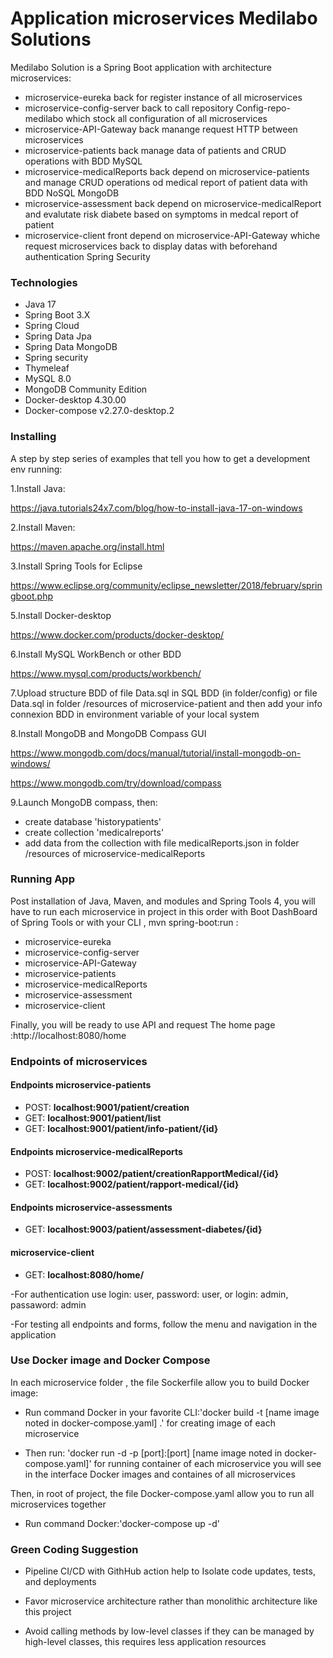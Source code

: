 # Application microservices Medilabo Solutions

Medilabo Solution is a Spring Boot application with architecture  microservices:
- microservice-eureka back for register instance of all microservices
- microservice-config-server back to call repository Config-repo-medilabo which stock all configuration of all microservices
- microservice-API-Gateway back manange request HTTP between microservices
- microservice-patients back  manage data of patients and CRUD operations with BDD MySQL
- microservice-medicalReports back depend on microservice-patients and manage CRUD operations od  medical report of patient data  with BDD NoSQL MongoDB
- microservice-assessment back depend on microservice-medicalReport  and evalutate risk diabete based on  symptoms in medcal report of patient 
- microservice-client  front depend on microservice-API-Gateway whiche request  microservices back to display datas with  beforehand authentication Spring Security

### Technologies

- Java 17 
- Spring Boot 3.X  
- Spring Cloud
- Spring Data Jpa
- Spring Data MongoDB
- Spring security
- Thymeleaf
- MySQL 8.0
- MongoDB Community Edition
- Docker-desktop 4.30.00
- Docker-compose v2.27.0-desktop.2


### Installing

A step by step series of examples that tell you how to get a development env running:

1.Install Java:

https://java.tutorials24x7.com/blog/how-to-install-java-17-on-windows

2.Install Maven:

https://maven.apache.org/install.html

3.Install Spring Tools for Eclipse

https://www.eclipse.org/community/eclipse_newsletter/2018/february/springboot.php

5.Install Docker-desktop

https://www.docker.com/products/docker-desktop/

6.Install MySQL WorkBench or other BDD

https://www.mysql.com/products/workbench/

7.Upload structure BDD of file Data.sql in SQL BDD (in folder/config) or file Data.sql in folder /resources of microservice-patient and  then add your info connexion BDD in environment variable of your local system 

8.Install MongoDB and MongoDB Compass GUI

https://www.mongodb.com/docs/manual/tutorial/install-mongodb-on-windows/

https://www.mongodb.com/try/download/compass

9.Launch MongoDB compass, then:
- create database 'historypatients'
- create collection 'medicalreports'
- add  data from the collection with file medicalReports.json  in folder /resources of microservice-medicalReports 

### Running App

Post installation of Java, Maven, and modules and Spring Tools 4, you will have to run each microservice in project in this order  with  Boot DashBoard of Spring Tools 
or with your CLI , mvn spring-boot:run :
- microservice-eureka
- microservice-config-server
- microservice-API-Gateway
- microservice-patients 
- microservice-medicalReports
- microservice-assessment
- microservice-client 

Finally, you will be ready to  use API and request 
The home page :http://localhost:8080/home

### Endpoints of microservices  

#### Endpoints microservice-patients

- POST: **localhost:9001/patient/creation**
- GET: **localhost:9001/patient/list**
- GET: **localhost:9001/patient/info-patient/{id}**

#### Endpoints microservice-medicalReports

- POST: **localhost:9002/patient/creationRapportMedical/{id}**
- GET: **localhost:9002/patient/rapport-medical/{id}**

#### Endpoints microservice-assessments

- GET: **localhost:9003/patient/assessment-diabetes/{id}**

#### microservice-client
- GET: **localhost:8080/home/**

-For authentication use login: user, password: user, 
or login: admin, passaword: admin

-For testing  all endpoints and forms, follow the menu and navigation in the application

### Use Docker image and  Docker Compose
In each microservice folder , the file Sockerfile allow you to build Docker image:

- Run command Docker in your favorite CLI:'docker build -t [name image  noted in docker-compose.yaml] .' for  creating  image of each microservice

- Then run: 'docker run -d -p [port]:[port] [name image noted in docker-compose.yaml]' for running container of each microservice 
you will see in the interface Docker images and containes of all microservices

Then, in root of project, the file Docker-compose.yaml allow you to run all microservices together

- Run command Docker:'docker-compose up -d'


### Green Coding Suggestion

- Pipeline CI/CD with GithHub action help to Isolate code updates, tests, and deployments

- Favor microservice architecture rather than monolithic architecture like this project

- Avoid calling methods by low-level classes if they can be managed by high-level classes, this requires less application resources

 
 


